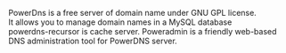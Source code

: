 PowerDns is a free server of domain name under GNU GPL license.   
It allows you to manage domain names in a MySQL database  
powerdns-recursor is  cache server.
Poweradmin is a friendly web-based DNS administration tool for PowerDNS server.  
